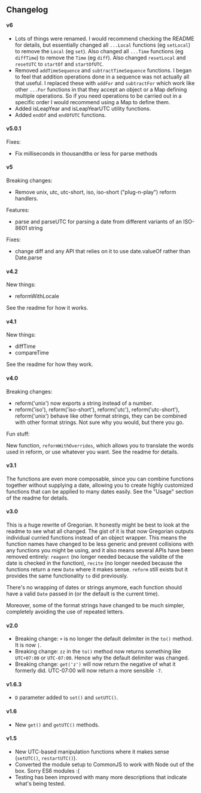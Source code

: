 ## Changelog

#### v6

- Lots of things were renamed. I would recommend checking the README for details, but essentially changed all `...Local` functions (eg `setLocal`) to remove the `Local` (eg `set`). Also changed all `...Time` functions (eg `diffTime`) to remove the `Time` (eg `diff`). Also changed `resetLocal` and `resetUTC` to `startOf` and `startOfUTC`. 
- Removed `addTimeSequence` and `subtractTimeSequence` functions. I began to feel that addition operations done in a sequence was not actually all that useful. I replaced these with `addFor` and `subtractFor` which work like other `...For` functions in that they accept an object or a Map defining multiple operations. So if you need operations to be carried out in a specific order I would recommend using a Map to define them.
- Added isLeapYear and isLeapYearUTC utility functions.
- Added `endOf` and `endOfUTC` functions.

#### v5.0.1

Fixes:

- Fix milliseconds in thousandths or less for parse methods

#### v5

Breaking changes:

- Remove unix, utc, utc-short, iso, iso-short ("plug-n-play") reform handlers.

Features:

- parse and parseUTC for parsing a date from different variants of an ISO-8601 string

Fixes:

- change diff and any API that relies on it to use date.valueOf rather than Date.parse


#### v4.2

New things:

- reformWithLocale

See the readme for how it works.  

#### v4.1

New things:

- diffTime
- compareTime

See the readme for how they work.

#### v4.0

Breaking changes:

- reform('unix') now exports a string instead of a number.
- reform('iso'), reform('iso-short'), reform('utc'), reform('utc-short'), reform('unix') behave like other format strings, they can be combined with other format strings. Not sure why you would, but there you go.

Fun stuff:

New function, `reformWithOverrides`, which allows you to translate the words used in reform, or use whatever you want. See the readme for details.

#### v3.1

The functions are even more composable, since you can combine functions together without supplying a date, allowing you to create highly customized functions that can be applied to many dates easily. See the "Usage" section of the readme for details.

#### v3.0

This is a huge rewrite of Gregorian. It honestly might be best to look at the readme to see what all changed. The gist of it is that now Gregorian outputs individual curried functions instead of an object wrapper. This means the function names have changed to be less generic and prevent collisions with any functions you might be using, and it also means several APIs have been removed entirely: `reagent` (no longer needed because the validite of the date is checked in the function), `recite` (no longer needed because the functions return a new `Date` where it makes sense. `reform` still exists but it provides the same functionality `to` did previously.

There's no wrapping of dates or strings anymore, each function should have a valid `Date` passed in (or the default is the current time).

Moreover, some of the format strings have changed to be much simpler, completely avoiding the use of repeated letters.

#### v2.0

- Breaking change: `+` is no longer the default delimiter in the `to()` method. It is now `|`.
- Breaking change: `zz` in the `to()` method now returns something like `UTC+07:00` or `UTC-07:00`. Hence why the default delimiter was changed.
- Breaking change: `get('z')` will now return the negative of what it formerly did. UTC-07:00 will now return a more sensible `-7`.

#### v1.6.3

- `D` parameter added to `set()` and `setUTC()`.

#### v1.6

- New `get()` and `getUTC()` methods.

#### v1.5

- New UTC-based manipulation functions where it makes sense (`setUTC()`, `restartUTC()`).
- Converted the module setup to CommonJS to work with Node out of the box. Sorry ES6 modules :(
- Testing has been improved with many more descriptions that indicate what's being tested.